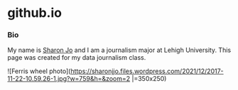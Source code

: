 # github.io

### Bio
My name is [Sharon Jo](https://sharonjjo.wordpress.com/) and I am a journalism major at Lehigh University.
This page was created for my data journalism class.

![Ferris wheel photo](https://sharonjjo.files.wordpress.com/2021/12/2017-11-22-10.59.26-1.jpg?w=759&h=&zoom=2 |=350x250)

